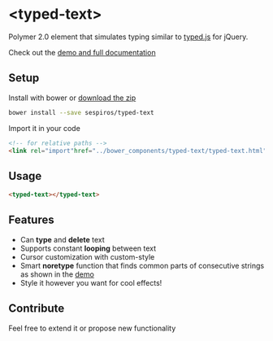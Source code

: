 # &lt;typed-text&gt;

Polymer 2.0 element that simulates typing similar to [typed.js](https://github.com/mattboldt/typed.js/) for jQuery.

Check out the [demo and full documentation](https://beta.webcomponents.org/element/sespiros/typed-text)

<!--
```
<custom-element-demo>
  <template>
    <script src="../webcomponentsjs/webcomponents-lite.js"></script>
    <link rel="import" href="typed-text.html">
    <link rel="import" href="demo/app-theme.html">
    <typed-text cursor="▍" noretype loop strings='[
      "Polymer is awesome",
      "Polymer is easy",
      "Polymer rocks!",
      "<typed-text> element rocks too!"
    ]'></typed-text>
  </template>
</custom-element-demo>
```
-->

## Setup
Install with bower or [download the zip](https://github.com/sespiros/typed-text/archive/v1.0.0.zip)
```bash
bower install --save sespiros/typed-text
```
Import it in your code
```html
<!-- for relative paths -->
<link rel="import"href="../bower_components/typed-text/typed-text.html">
```

## Usage
```html
<typed-text></typed-text>
```

## Features
- Can **type** and **delete** text
- Supports constant **looping** between text
- Cursor customization with custom-style
- Smart **noretype** function that finds common parts of consecutive strings as shown in the [demo](http://sespiros.github.io/typed-text/)
- Style it however you want for cool effects!

## Contribute
Feel free to extend it or propose new functionality
